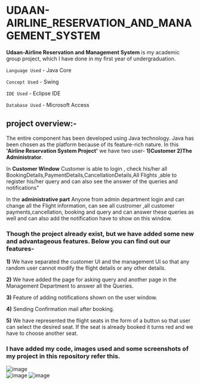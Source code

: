 # UDAAN-AIRLINE_RESERVATION_AND_MANAGEMENT_SYSTEM
**Udaan-Airline Reservation and Management System** is my academic group project, which I have done in my first year of undergraduation.

`Language Used` - Java Core  

`Concept Used` - Swing

`IDE Used` - Eclipse IDE

`Database Used` - Microsoft Access

## project overview:-

The entire component has been developed using Java technology. Java has been chosen as the platform because of its feature-rich nature. 
In this **'Airline Reservation System Project'** we have two user- **1)Customer  2)The Administrator**.

In **Customer Window** Customer is able to login , check his/her all BookingDetails,PaymentDetails,CancellationDetails,All Flights ,able to register his/her query and can also see the answer of the queries and notifications"

In the **administrative part** Anyone from admin department login and can change all the Flight information, can see all custromer ,all customer payments,cancellation, booking and query and can answer these queries as well and can also add the notification have to show on this window.


### Though the project already exist, but we have added some new and advantageous features. Below you can find out our features-

**1)** We have separated the customer UI and the management UI so that any random user cannot modify the flight details or any other details.

**2)** We have added the page for asking query and another page in the Management Department to answer all the Queries.

**3)** Feature of adding notifications shown on the user window.

**4)** Sending Confirmation mail after booking.

**5)** We have represented the flight seats in the form of a button so that user can select the desired seat. If the seat is already booked it turns red and we have to choose another seat.

### I have added my code, images used and some screenshots of my project in this repository refer this.

![image](https://user-images.githubusercontent.com/97826387/151140103-af07777c-7dc8-4de5-adfe-a9dc8a6a13f4.png)                                            
![image](https://user-images.githubusercontent.com/97826387/151140287-95e7734f-0de4-4080-92dc-4efdaedf4f54.png)
![image](https://user-images.githubusercontent.com/97826387/151140543-39d9ded9-53e7-4882-ae40-01da8fadae32.png)


